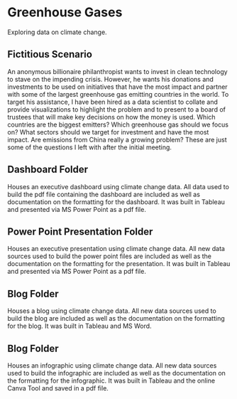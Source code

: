 # Greenhouse Gases

Exploring data on climate change.

## Fictitious Scenario

An anonymous billionaire philanthropist wants to invest in clean technology to stave on the impending crisis. However, he wants his donations and investments to be used on initiatives that have the most impact and partner with some of the largest greenhouse gas emitting countries in the world. To target his assistance, I have been hired as a data scientist to collate and provide visualizations to highlight the problem and to present to a board of trustees that will make key decisions on how the money is used. Which countries are the biggest emitters? Which greenhouse gas should we focus on? What sectors should we target for investment and have the most impact. Are emissions from China really a growing problem? These are just some of the questions I left with after the initial meeting.


## Dashboard Folder

Houses an executive dashboard using climate change data.  All data used to build the pdf file containing the dashboard are included as well as documentation on the formatting for the dashboard. It was built in Tableau and presented via MS Power Point as a pdf file.


## Power Point Presentation Folder

Houses an executive presentation using climate change data.  All new data sources used to build the power point files are included as well as the documentation on the formatting for the presentation. It was built in Tableau and presented via MS Power Point as a pdf file.

## Blog Folder

Houses a blog using climate change data.  All new data sources used to build the blog are included as well as the documentation on the formatting for the blog. It was built in Tableau and MS Word.

## Blog Folder

Houses an infographic using climate change data.  All new data sources used to build the infographic are included as well as the documentation on the formatting for the infographic. It was built in Tableau and the online Canva Tool and saved in a pdf file.
